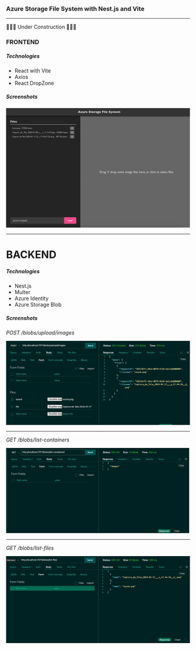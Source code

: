 ###  Azure Storage File System with Nest.js and Vite
--- 

🚧🚧🚧 Under Construction 🚧🚧🚧

### FRONTEND

##### Technologies

- React with Vite
- Axios
- React DropZone

##### Screenshots

![drag'ndropsystem](./frontend/screenshots/1901_front.png)

---

# BACKEND

##### Technologies

- Nest.js
- Multer
- Azure Identity
- Azure Storage Blob

##### Screenshots

_POST /blobs/upload/images_

![send-files](./backend/screenshots/send_images.png)

---

_GET /blobs/list-containers_

![list-containers](./backend/screenshots/list_containers.png)

---

_GET /blobs/list-files_

![list-files](./backend/screenshots/list_blobs.png)




